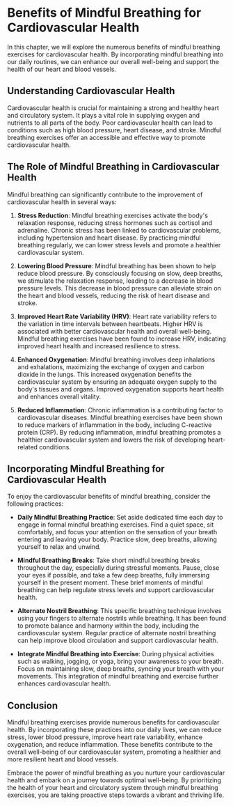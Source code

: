 Benefits of Mindful Breathing for Cardiovascular Health
==================================================================

In this chapter, we will explore the numerous benefits of mindful breathing exercises for cardiovascular health. By incorporating mindful breathing into our daily routines, we can enhance our overall well-being and support the health of our heart and blood vessels.

Understanding Cardiovascular Health
-----------------------------------

Cardiovascular health is crucial for maintaining a strong and healthy heart and circulatory system. It plays a vital role in supplying oxygen and nutrients to all parts of the body. Poor cardiovascular health can lead to conditions such as high blood pressure, heart disease, and stroke. Mindful breathing exercises offer an accessible and effective way to promote cardiovascular health.

The Role of Mindful Breathing in Cardiovascular Health
------------------------------------------------------

Mindful breathing can significantly contribute to the improvement of cardiovascular health in several ways:

1. **Stress Reduction**: Mindful breathing exercises activate the body's relaxation response, reducing stress hormones such as cortisol and adrenaline. Chronic stress has been linked to cardiovascular problems, including hypertension and heart disease. By practicing mindful breathing regularly, we can lower stress levels and promote a healthier cardiovascular system.

2. **Lowering Blood Pressure**: Mindful breathing has been shown to help reduce blood pressure. By consciously focusing on slow, deep breaths, we stimulate the relaxation response, leading to a decrease in blood pressure levels. This decrease in blood pressure can alleviate strain on the heart and blood vessels, reducing the risk of heart disease and stroke.

3. **Improved Heart Rate Variability (HRV)**: Heart rate variability refers to the variation in time intervals between heartbeats. Higher HRV is associated with better cardiovascular health and overall well-being. Mindful breathing exercises have been found to increase HRV, indicating improved heart health and increased resilience to stress.

4. **Enhanced Oxygenation**: Mindful breathing involves deep inhalations and exhalations, maximizing the exchange of oxygen and carbon dioxide in the lungs. This increased oxygenation benefits the cardiovascular system by ensuring an adequate oxygen supply to the body's tissues and organs. Improved oxygenation supports heart health and enhances overall vitality.

5. **Reduced Inflammation**: Chronic inflammation is a contributing factor to cardiovascular diseases. Mindful breathing exercises have been shown to reduce markers of inflammation in the body, including C-reactive protein (CRP). By reducing inflammation, mindful breathing promotes a healthier cardiovascular system and lowers the risk of developing heart-related conditions.

Incorporating Mindful Breathing for Cardiovascular Health
---------------------------------------------------------

To enjoy the cardiovascular benefits of mindful breathing, consider the following practices:

* **Daily Mindful Breathing Practice**: Set aside dedicated time each day to engage in formal mindful breathing exercises. Find a quiet space, sit comfortably, and focus your attention on the sensation of your breath entering and leaving your body. Practice slow, deep breaths, allowing yourself to relax and unwind.

* **Mindful Breathing Breaks**: Take short mindful breathing breaks throughout the day, especially during stressful moments. Pause, close your eyes if possible, and take a few deep breaths, fully immersing yourself in the present moment. These brief moments of mindful breathing can help regulate stress levels and support cardiovascular health.

* **Alternate Nostril Breathing**: This specific breathing technique involves using your fingers to alternate nostrils while breathing. It has been found to promote balance and harmony within the body, including the cardiovascular system. Regular practice of alternate nostril breathing can help improve blood circulation and support cardiovascular health.

* **Integrate Mindful Breathing into Exercise**: During physical activities such as walking, jogging, or yoga, bring your awareness to your breath. Focus on maintaining slow, deep breaths, syncing your breath with your movements. This integration of mindful breathing and exercise further enhances cardiovascular health.

Conclusion
----------

Mindful breathing exercises provide numerous benefits for cardiovascular health. By incorporating these practices into our daily lives, we can reduce stress, lower blood pressure, improve heart rate variability, enhance oxygenation, and reduce inflammation. These benefits contribute to the overall well-being of our cardiovascular system, promoting a healthier and more resilient heart and blood vessels.

Embrace the power of mindful breathing as you nurture your cardiovascular health and embark on a journey towards optimal well-being. By prioritizing the health of your heart and circulatory system through mindful breathing exercises, you are taking proactive steps towards a vibrant and thriving life.

